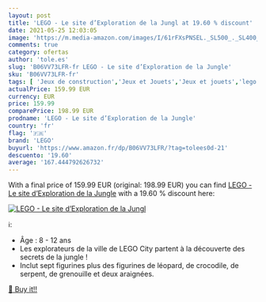 ```yaml
---
layout: post
title: 'LEGO - Le site d’Exploration de la Jungl at 19.60 % discount'
date: 2021-05-25 12:03:05
image: 'https://m.media-amazon.com/images/I/61rFXsPNSEL._SL500_._SL400_.jpg'
comments: true
category: ofertas
author: 'tole.es'
slug: 'B06VV73LFR-fr LEGO - Le site d’Exploration de la Jungle'
sku: 'B06VV73LFR-fr'
tags: [ 'Jeux de construction','Jeux et Jouets','Jeux et jouets','lego', ]
actualPrice: 159.99 EUR
currency: EUR
price: 159.99
comparePrice: 198.99 EUR
prodname: 'LEGO - Le site d’Exploration de la Jungle'
country: 'fr'
flag: '🇫🇷'
brand: 'LEGO'
buyurl: 'https://www.amazon.fr/dp/B06VV73LFR/?tag=tolees0d-21'
descuento: '19.60'
average: '167.444792626732'
---
```


With a final price of 159.99 EUR (original: 198.99 EUR) you can find [LEGO - Le site d’Exploration de la Jungle](https://www.amazon.fr/dp/B06VV73LFR/?tag=tolees0d-21) with a  19.60 % discount here:

[![LEGO - Le site d’Exploration de la Jungl](https://m.media-amazon.com/images/I/61rFXsPNSEL._SL500_._SL400_.jpg)](https://www.amazon.fr/dp/B06VV73LFR/?tag=tolees0d-21)

ℹ️:

- Âge : 8 - 12 ans
- Les explorateurs de la ville de LEGO City partent à la découverte des secrets de la jungle !
- Inclut sept figurines plus des figurines de léopard, de crocodile, de serpent, de grenouille et deux araignées.

[🛒 Buy it!!](https://www.amazon.fr/dp/B06VV73LFR/?tag=tolees0d-21)
